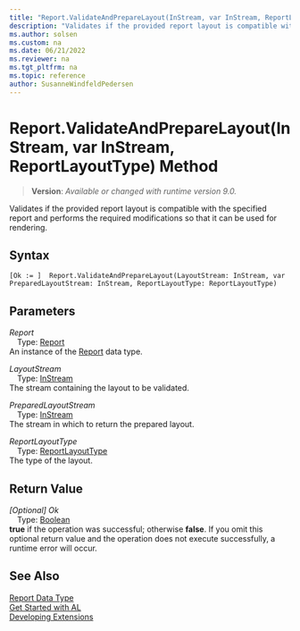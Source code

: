 ```yaml
---
title: "Report.ValidateAndPrepareLayout(InStream, var InStream, ReportLayoutType) Method"
description: "Validates if the provided report layout is compatible with the specified report and performs the required modifications so that it can be used for rendering."
ms.author: solsen
ms.custom: na
ms.date: 06/21/2022
ms.reviewer: na
ms.tgt_pltfrm: na
ms.topic: reference
author: SusanneWindfeldPedersen
---
```

[//]: # (START>DO_NOT_EDIT)
[//]: # (IMPORTANT:Do not edit any of the content between here and the END>DO_NOT_EDIT.)
[//]: # (Any modifications should be made in the .xml files in the ModernDev repo.)
# Report.ValidateAndPrepareLayout(InStream, var InStream, ReportLayoutType) Method
> **Version**: _Available or changed with runtime version 9.0._

Validates if the provided report layout is compatible with the specified report and performs the required modifications so that it can be used for rendering.


## Syntax
```AL
[Ok := ]  Report.ValidateAndPrepareLayout(LayoutStream: InStream, var PreparedLayoutStream: InStream, ReportLayoutType: ReportLayoutType)
```
## Parameters
*Report*  
&emsp;Type: [Report](report-data-type.md)  
An instance of the [Report](report-data-type.md) data type.  

*LayoutStream*  
&emsp;Type: [InStream](../instream/instream-data-type.md)  
The stream containing the layout to be validated.  

*PreparedLayoutStream*  
&emsp;Type: [InStream](../instream/instream-data-type.md)  
The stream in which to return the prepared layout.  

*ReportLayoutType*  
&emsp;Type: [ReportLayoutType](../reportlayouttype/reportlayouttype-option.md)  
The type of the layout.  


## Return Value
*[Optional] Ok*  
&emsp;Type: [Boolean](../boolean/boolean-data-type.md)  
**true** if the operation was successful; otherwise **false**.   If you omit this optional return value and the operation does not execute successfully, a runtime error will occur.  


[//]: # (IMPORTANT: END>DO_NOT_EDIT)
## See Also
[Report Data Type](report-data-type.md)  
[Get Started with AL](../../devenv-get-started.md)  
[Developing Extensions](../../devenv-dev-overview.md)